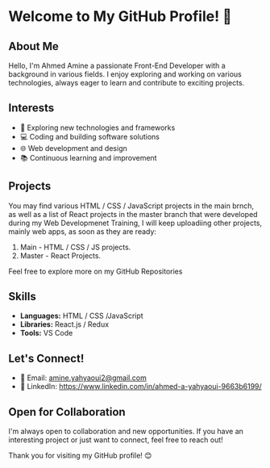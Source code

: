 # Welcome to My GitHub Profile! 👋

## About Me

Hello, I'm Ahmed Amine a passionate Front-End Developer with a background in various fields. I enjoy exploring and working on various technologies, always eager to learn and contribute to exciting projects.

## Interests

- 🚀 Exploring new technologies and frameworks
- 💻 Coding and building software solutions
- 🌐 Web development and design
- 📚 Continuous learning and improvement

## Projects

You may find various HTML / CSS / JavaScript projects in the main brnch, as well as a list of React projects in the master branch that were developed during my Web Developmenet Training, I will keep uploadiing 
other projects, mainly web apps, as soon as they are ready:

1. Main - HTML / CSS / JS projects.
2. Master - React Projects.

Feel free to explore more on my GitHub Repositories 

## Skills

- **Languages:** HTML / CSS /JavaScript 
- **Libraries:** React.js / Redux
- **Tools:** VS Code

## Let's Connect!

- 📧 Email: amine.yahyaoui2@gmail.com
- 💼 LinkedIn: https://www.linkedin.com/in/ahmed-a-yahyaoui-9663b6199/

## Open for Collaboration

I'm always open to collaboration and new opportunities. If you have an interesting project or just want to connect, feel free to reach out!

Thank you for visiting my GitHub profile! 😊
